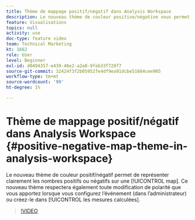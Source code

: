 ```yaml
---
title: Thème de mappage positif/négatif dans Analysis Workspace
description: Le nouveau thème de couleur positive/négative vous permet de représenter clairement les nombres positifs ou négatifs sur une carte. Ce nouveau thème respectera également les modifications de polarité que vous effectuez lorsque vous configurez l’événement (dans l’administration) ou que vous le créez dans les mesures calculées.
feature: Visualisations
topics: null
activity: use
doc-type: feature video
team: Technical Marketing
kt: 1662
role: User
level: Beginner
exl-id: d0494357-e439-46e2-a2a8-9feb33f728f7
source-git-commit: 32424f3f2b05952fe4df9ea91dcbe51684cee905
workflow-type: tm+mt
source-wordcount: '99'
ht-degree: 1%

---
```


# Thème de mappage positif/négatif dans Analysis Workspace {#positive-negative-map-theme-in-analysis-workspace}

Le nouveau thème de couleur positif/négatif permet de représenter clairement les nombres positifs ou négatifs sur une [!UICONTROL map]. Ce nouveau thème respectera également toute modification de polarité que vous apportez lorsque vous configurez l’événement (dans l’administrateur) ou créez-le dans [!UICONTROL les mesures calculées].

>[!VIDEO](https://video.tv.adobe.com/v/23127/?quality=12)
